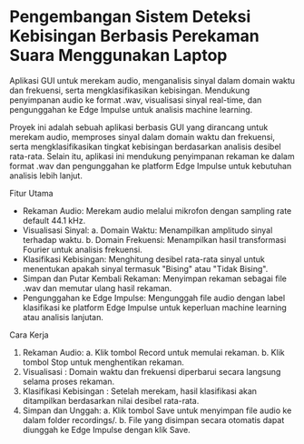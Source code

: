 # Pengembangan Sistem Deteksi Kebisingan Berbasis Perekaman Suara Menggunakan Laptop
Aplikasi GUI untuk merekam audio, menganalisis sinyal dalam domain waktu dan frekuensi, serta mengklasifikasikan kebisingan. Mendukung penyimpanan audio ke format .wav, visualisasi sinyal real-time, dan pengunggahan ke Edge Impulse untuk analisis machine learning.

Proyek ini adalah sebuah aplikasi berbasis GUI yang dirancang untuk merekam audio, memproses sinyal dalam domain waktu dan frekuensi, serta mengklasifikasikan tingkat kebisingan berdasarkan analisis desibel rata-rata. Selain itu, aplikasi ini mendukung penyimpanan rekaman ke dalam format .wav dan pengunggahan ke platform Edge Impulse untuk kebutuhan analisis lebih lanjut.

Fitur Utama
- Rekaman Audio: Merekam audio melalui mikrofon dengan sampling rate default 44.1 kHz.
- Visualisasi Sinyal:
  a. Domain Waktu: Menampilkan amplitudo sinyal terhadap waktu.
  b. Domain Frekuensi: Menampilkan hasil transformasi Fourier untuk analisis frekuensi.
- Klasifikasi Kebisingan: Menghitung desibel rata-rata sinyal untuk menentukan apakah sinyal termasuk "Bising" atau "Tidak Bising".
- Simpan dan Putar Kembali Rekaman: Menyimpan rekaman sebagai file .wav dan memutar ulang hasil rekaman.
- Pengunggahan ke Edge Impulse: Mengunggah file audio dengan label klasifikasi ke platform Edge Impulse untuk keperluan machine learning atau analisis lanjutan.

Cara Kerja
1. Rekaman Audio:
   a. Klik tombol Record untuk memulai rekaman.
   b. Klik tombol Stop untuk menghentikan rekaman.
2. Visualisasi : Domain waktu dan frekuensi diperbarui secara langsung selama proses rekaman.
3. Klasifikasi Kebisingan : Setelah merekam, hasil klasifikasi akan ditampilkan berdasarkan nilai desibel rata-rata.
4. Simpan dan Unggah:
   a. Klik tombol Save untuk menyimpan file audio ke dalam folder recordings/.
   b. File yang disimpan secara otomatis dapat diunggah ke Edge Impulse dengan klik Save.
